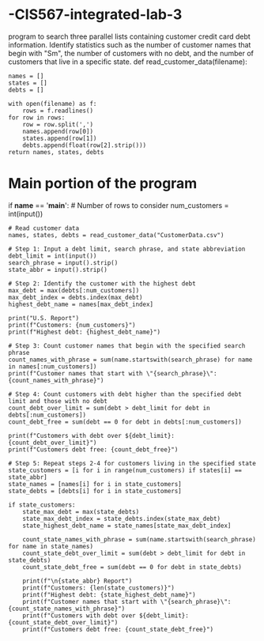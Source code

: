 # -CIS567-integrated-lab-3
program to search three parallel lists containing customer credit card debt information. Identify statistics such as the number of customer names that begin with "Sm", the number of customers with no debt, and the number of customers that live in a specific state.
def read_customer_data(filename):
 
    names = []
    states = []
    debts = []

    with open(filename) as f:
        rows = f.readlines()
    for row in rows:
        row = row.split(',')
        names.append(row[0])
        states.append(row[1])
        debts.append(float(row[2].strip()))
    return names, states, debts

# Main portion of the program
if __name__ == '__main__':
    # Number of rows to consider
    num_customers = int(input())

    # Read customer data
    names, states, debts = read_customer_data("CustomerData.csv")

    # Step 1: Input a debt limit, search phrase, and state abbreviation
    debt_limit = int(input())
    search_phrase = input().strip()
    state_abbr = input().strip()

    # Step 2: Identify the customer with the highest debt
    max_debt = max(debts[:num_customers])
    max_debt_index = debts.index(max_debt)
    highest_debt_name = names[max_debt_index]

    print("U.S. Report")
    print(f"Customers: {num_customers}")
    print(f"Highest debt: {highest_debt_name}")

    # Step 3: Count customer names that begin with the specified search phrase
    count_names_with_phrase = sum(name.startswith(search_phrase) for name in names[:num_customers])
    print(f"Customer names that start with \"{search_phrase}\": {count_names_with_phrase}")

    # Step 4: Count customers with debt higher than the specified debt limit and those with no debt
    count_debt_over_limit = sum(debt > debt_limit for debt in debts[:num_customers])
    count_debt_free = sum(debt == 0 for debt in debts[:num_customers])

    print(f"Customers with debt over ${debt_limit}: {count_debt_over_limit}")
    print(f"Customers debt free: {count_debt_free}")

    # Step 5: Repeat steps 2-4 for customers living in the specified state
    state_customers = [i for i in range(num_customers) if states[i] == state_abbr]
    state_names = [names[i] for i in state_customers]
    state_debts = [debts[i] for i in state_customers]

    if state_customers:
        state_max_debt = max(state_debts)
        state_max_debt_index = state_debts.index(state_max_debt)
        state_highest_debt_name = state_names[state_max_debt_index]

        count_state_names_with_phrase = sum(name.startswith(search_phrase) for name in state_names)
        count_state_debt_over_limit = sum(debt > debt_limit for debt in state_debts)
        count_state_debt_free = sum(debt == 0 for debt in state_debts)

        print(f"\n{state_abbr} Report")
        print(f"Customers: {len(state_customers)}")
        print(f"Highest debt: {state_highest_debt_name}")
        print(f"Customer names that start with \"{search_phrase}\": {count_state_names_with_phrase}")
        print(f"Customers with debt over ${debt_limit}: {count_state_debt_over_limit}")
        print(f"Customers debt free: {count_state_debt_free}")
